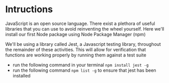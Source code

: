 # Intructions

JavaScript is an open source language. There exist a plethora of useful libraries that you can use to avoid reinventing the wheel yourself. Here we'll install our first Node package using Node Package Manager (npm)

We'll be using a library called Jest, a Javascript testing library, throughout the remainder of these activities. This will allow for verification that functions are working properly by running them against a test suite

* run the following command in your terminal `npm install jest -g`
* run the following command `npm list -g` to ensure that jest has been installed

